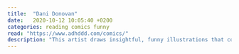 ```yaml
---
title:  "Dani Donovan"
date:   2020-10-12 10:05:40 +0200
categories: reading comics funny
read: "https://www.adhddd.com/comics/"
description: "This artist draws insightful, funny illustrations that cover a lot of key misconceptions about the ADHD brain"
---
```

